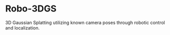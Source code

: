 # Robo-3DGS
3D Gaussian Splatting utilizing known camera poses through robotic control and localization.

